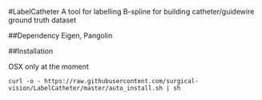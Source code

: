 #LabelCatheter
A tool for labelling B-spline for building catheter/guidewire ground truth dataset                                                                             
                                                            
                                                            
##Dependency
Eigen, Pangolin

##Installation

OSX only at the moment

```
curl -o - https://raw.githubusercontent.com/surgical-vision/LabelCatheter/master/auto_install.sh | sh
```

